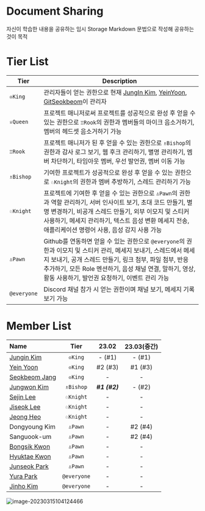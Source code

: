 # Document Sharing

자신이 학습한 내용을 공유하는 임시 Storage
Markdown 문법으로 작성해 공유하는 것이 목적

# Tier List

| Tier      | Description                                                  |
| --------- | ------------------------------------------------------------ |
| `♔King`     | 관리자들이 얻는 권한으로 현재 [JungIn Kim](https://github.com/99JungInKim), [YeinYoon](https://github.com/YeinYoon), [GitSeokbeom](https://github.com/GitSeokbeom)이 관리자 |
| `♕Queen`    | 프로젝트 매니저로써 프로젝트를 성공적으로 완성 후 얻을 수 있는 권한으로 `♖Rook`의 권한과 멤버들의 마이크 음소거하기, 멤버의 헤드셋 음소거하기 가능 |
| `♖Rook`     | 프로젝트 매니저가 된 후 얻을 수 있는 권한으로 `♗Bishop`의 권한과 감사 로그 보기, 웹 후크 관리하기, 별명 관리하기, 멤버 차단하기, 타임아웃 멤버, 우선 발언권, 멤버 이동 가능 |
| `♗Bishop`   | 기여한 프로젝트가 성공적으로 완성 후 얻을 수 있는 권한으로 `♘Knight`의 권한과 멤버 추방하기, 스레드 관리하기 가능 |
| `♘Knight`   | 프로젝트에 기여한 후 얻을 수 있는 권한으로 `♙Pawn`의 권한과 역할 관리하기, 서버 인사이트 보기, 초대 코드 만들기, 별명 변경하기, 비공개 스레드 만들기, 외부 이모지 및 스티커 사용하기, 메세지 관리하기, 텍스트 음성 변환 메세지 전송, 애플리케이션 명령어 사용, 음성 감지 사용 가능 |
| `♙Pawn`     | Github를 연동하면 얻을 수 있는 권한으로 `@everyone`의 권한과 이모지 및 스티커 관리, 메세지 보내기, 스레드에서 메세지 보내기, 공개 스레드 만들기, 링크 첨부, 파일 첨부, 반응 추가하기, 모든 Role 멘션하기, 음성 채널 연결, 말하기, 영상, 활동 사용하기, 발언권 요청하기, 이벤트 관리 가능 |
| `@everyone` | Discord 채널 참가 시 얻는 권한이며 채널 보기, 메세지 기록 보기 가능 |



# Member List

| Name                                       | Tier      | 23.02 | 23.03(중간) |
| :----------------------------------------- | :-------: | :-----: | :-----: |
| [Jungin Kim](./jungin-kim/README.md)       | `♔King`     | - (#1)  | - (#1) |
| [Yein Yoon](./yein-yoon/README.md)         | `♔King`     | #2 (#3) | #1 (#3) |
| [Seokbeom Jang](./seokbeom-jang/README.md) | `♔King`     | -       | - |
| [Jungwon Kim](./jungwon-kim/README.md)     | `♗Bishop`   | ***#1 (#2)*** | - (#2) |
| [Sejin Lee](./sejin-lee/README.md)         | `♘Knight`   | -       | - |
| [Jiseok Lee](./jiseok-lee/README.md)       | `♘Knight`   | -       | - |
| [Jeong Heo](./jeong-heo/README.md)         | `♘Knight`   | -       | - |
| Dongyoung Kim                              |   `♙Pawn`   |       -       |   #2 (#4)   |
| Sanguook-um                                |   `♙Pawn`   |       -       | #2 (#4) |
| [Bongsik Kwon](./bongsik-kwon/README.md) | `♙Pawn`     | -       | - |
| [Hyuktae Kwon](./hyuktae-kwon/README.md)   | `♙Pawn`     | -       | - |
| [Junseok Park](./junseok-park/README.md)   | `♙Pawn`     | -       | - |
| [Yura Park](./yura-park/README.md) | `@everyone` | - | - |
| [Jinho Kim](./jinho-kim/README.md) | `@everyone` | - | - |

![image-20230315104124466](./README.assets/image-20230315104124466.png)
